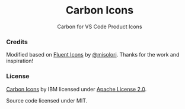 <h1 align='center'>Carbon Icons</h1>

<p align='center'>Carbon for VS Code Product Icons</p>


### Credits

Modified based on [Fluent Icons](https://github.com/misolori/vscode-fluent-icons) by [@misolori](https://github.com/misolori). Thanks for the work and inspiration!

### License

[Carbon Icons](https://github.com/carbon-design-system/carbon/tree/master/packages/icons) by IBM licensed under [Apache License 2.0](https://github.com/carbon-design-system/carbon/blob/master/LICENSE).

Source code licensed under MIT.
